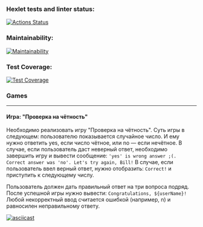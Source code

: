 ### Hexlet tests and linter status:
[![Actions Status](https://github.com/zyab1ik/frontend-project-44/workflows/hexlet-check/badge.svg)](https://github.com/zyab1ik/frontend-project-44/actions)

### Maintainability:
[![Maintainability](https://api.codeclimate.com/v1/badges/e5541c257e97d9a9d268/maintainability)](https://codeclimate.com/github/zyab1ik/frontend-project-44/maintainability)

### Test Coverage:
[![Test Coverage](https://api.codeclimate.com/v1/badges/e5541c257e97d9a9d268/test_coverage)](https://codeclimate.com/github/zyab1ik/frontend-project-44/test_coverage)

### Games

---
#### Игра: "Проверка на чётность"
Необходимо реализовать игру "Проверка на чётность". Суть игры в следующем: пользователю показывается случайное число.
И ему нужно ответить yes, если число чётное, или no — если нечётное. В случае, если пользователь даст неверный ответ,
необходимо завершить игру и вывести сообщение:
``'yes' is wrong answer ;(. Correct answer was 'no'. Let's try again, Bill!``
В случае, если пользователь ввел верный ответ, нужно отобразить: ``Correct!`` и приступить к следующему числу.

Пользователь должен дать правильный ответ на три вопроса подряд. После успешной игры нужно вывести:
``Congratulations, ${userName}!``
Любой некорректный ввод считается ошибкой (например, n) и равносилен неправильному ответу.

[![asciicast](https://asciinema.org/a/P3hoKI5wgGbMTzu1VoDZka286.svg)](https://asciinema.org/a/P3hoKI5wgGbMTzu1VoDZka286)


